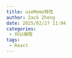 ```yaml
---
title: useMemo特性
author: Zack Zheng
date: 2025/02/27 11:04
categories:
 - 何以编程
tags:
 - React
---
```


<Suspense>
  <my-codes repo="o-bricks" path="demoCodes/react-study/react-demo/src/useMemoDemo2.jsx" lang="js" lazy />
</Suspense>

